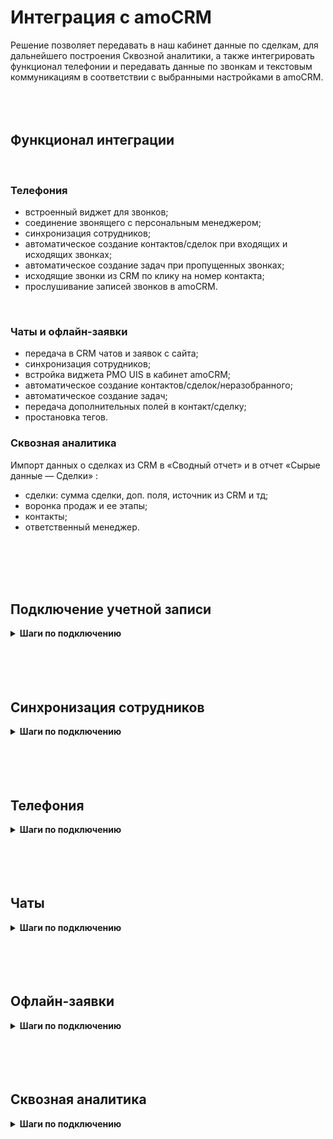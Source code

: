 # Интеграция с amoCRM <br />  

Решение позволяет передавать в наш кабинет данные по сделкам, для дальнейшего построения Сквозной аналитики, а также интегрировать функционал телефонии и передавать данные по звонкам и текстовым коммуникациям в соответствии с выбранными настройками в amoCRM.
<br />
<br />
<br />
<br />


## Функционал интеграции <br />  

<br />

### Телефония <br />

- встроенный виджет для звонков;
- соединение звонящего с персональным менеджером;
- синхронизация сотрудников;
- автоматическое создание контактов/сделок при входящих и исходящих звонках;
- автоматическое создание задач при пропущенных звонках;
- исходящие звонки из CRM по клику на номер контакта;
- прослушивание записей звонков в amoCRM.
<br />   

### Чаты и офлайн-заявки <br />

- передача в CRM чатов и заявок с сайта;
- синхронизация сотрудников;
- встройка виджета РМО UIS в кабинет amoCRM;
- автоматическое создание контактов/сделок/неразобранного;
- автоматическое создание задач;
- передача дополнительных полей в контакт/сделку;
- простановка тегов. <br />


### Сквозная аналитика <br />

Импорт данных о сделках из CRM в «Сводный отчет» и в отчет «Сырые данные — Сделки» :

- сделки: сумма сделки, доп. поля, источник из CRM и тд;
- воронка продаж и ее этапы;
- контакты;
- ответственный менеджер.

<br />
<br />
<br />
<br />

## Подключение учетной записи <br />

<details>
 <summary style="font-weight:bold;"> Шаги по подключению </summary> <br />

Для авторизации в amoCRM необходимо в ЛК UIS: <br />  
- нажать "Авторизация";
- если ранеее добавляли учетные данные amoCRM, то выбрать их из списка; <br /> 
- если нет, то нажать "Добавить учетные данные".
  
![image](amoCRM_1.jpg)  <br />

Откроется окно для ввода данных портала, который вам нужно подключить.
- В поле "Название" можно ввести любое понятное вам название, тк оно будет отображаться в выпадающем списке.
- В поле "AmoCRM URL" необходимо вставить ссылку на ваш портал AmoCRM, например: https://uismarketplace.amocrm.ru/.
- Нажмите кнопку "Подключить".

![image](amoCRM_2.png)  <br />

Откроется страница amocrm для подключения портала и передачи доступа к нему UIS Чатам. Выберите нужный аккаунт и нажмите "Разрешить". <br /> 
<br />

<Alert type=warning> Если данная страница не открылась, то нажмите на круглую стрелочку напротив поля с вашим порталом в настройках интеграции. </Alert> <br /> 

![image](amoCRM_3.png)  <br />  

Далее, откроется страница с сообщением что портал успешно подключен и закроется автоматически.
![image](amoCRM_4.png)  <br /> 
<br /> 

<Alert type=warning> Также есть возможность отредактировать или удалить учетные данные которые вы установили. Для этого, в окне "Учетных данных" в выпадающем списке, при наведении курсора на портал - справа появляется иконка "шестеренки", при нажатии на которую открывается окно, где можно отредактировать и сохранить изменения, либо удалить эти данные. </Alert> <br /> 
![image](amoCRM_5.png)  <br /> 
![image](amoCRM_6.png)  <br /> 

      
После добавления учетных данных на странице появятся Параметры интеграции.  <br />

</details> 

<br />
<br />
<br />
<br />


## Синхронизация сотрудников <br />

<details>
 <summary style="font-weight:bold;"> Шаги по подключению </summary> <br />
 
Для синхронизации сотрудников из amoCRM в UIS прожмите свитч активации интеграции **Синхронизация сотрудников**. <br /> 
После этого можете приступать к заполнению настроек интеграции.  <br /> 

1. **Синхронизировать всех сотрудников** - выберите настройку, если требуется импортировать всех сотрудников из amoCRM в UIS. При отключении настройки становится доступным список сотрудников для синхронизации.   <br />

2. Выберите конкретных сотрудников в настройке **Сотрудники для синхронизации**, если требуется синхронизировать не всех сотрудников из amoCRM.  <br /> 

3. Нажмите кноку **Синхронизировать сотрудников** для ручной синхронизации сотрудников. (при первом подключении обязательное действие)  <br /> 
По умолчанию синхронизируем сотрудников после активации интеграции раз в сутки в ночь. <br />

4. Нажмите **Сохранить**.   <br />


</details> 

<br />
<br />
<br />
<br />

## Телефония <br />

<details>
 <summary style="font-weight:bold;"> Шаги по подключению </summary> <br />

Для передачи звонков из UIS в amoCRM прожмите свитч активации интеграции **Телефония** и нажмите **Сохранить**.  <br />
После этого можете приступать к заполнению настроек интеграции.  <br />
<br />  
<Alert type=warning>  Если после сохранения в выпадающих списках отсутствуют данные - обновите страницу. </Alert> <br />
<br /> 


## Основное <br /> 

1. **График работы компании** - выберите график работы компании из предложенного списка. <br />   
Настройка будет учитываться при создании задач. <br />

2. **Фильтровать звонки**  - выберите настройку, если требуется фильтровать звонки. При включенной настройке становятся активными кнопки **Фильтры входящих** и **Фильтры исходящих**. <br /> 

При нажатии на кнопку открывается модальное окно с настройкой, чтобы появились поля фильтра нужно нажать на кнопку **И/ИЛИ**. <br /> 

- В поле **Параметр** выберите требуемый параметр для фильтрации звонков . <br />
- В поле **Условие** можно выбрать **Включить** или **Исключить**: <br /> 

    - При выборе **Включить** - система будет пропускать входящие обращения и создавать сущности.
    - При выборе **Исключить** - система не будет создавать сущности при входящем обращении с выбранного источника. <br /> 

Также доступна более гибкая настройка с логическими операциями **И/ИЛИ** - при которой будет идти более гибкая фильтрация входящих/исходящих обращений. <br /> 

**Например**: включить для создания сущностей входящие обращения с сайта И/ИЛИ виртуального номера. <br />  

![image](amoCRM_17.PNG)  <br />

3. **Входящие звонки** <br /> 

- **Первичные обращения** -  выберите требуемый способ обработки входящих звонков с новых, еще неизвестных номеров. <br /> 
- **Повторные обращения** -  выберите требуемый способ обработки входящих звонков от существующих контактов. <br />
- Если в повторных обращениях выбран вариант **Создавать сделку, если нет активных**, становится активной настройка **Создавать сделку после закрытия последней не ранее, чем через**. Укажите в ней интервал времени, через который требуется создавать новую сделку, после закрытия последней. <br /> 
- **Переадресация на ответственного сотрудника** - выберите из какой сущности требуется брать ответственного сотрудника при переадресации.  <br /> 
Для автоматического соединения звонящего с персональным менеджером в amoCRM используйте операцию сценария **Переадресация на персонального менеджера из CRM**.  <br />

![image](amoCRM_18.PNG)  <br />

Не забудьте настроить выходы:
- Персональный CRM менеджер не назначен — звонок будет направлен в эту ветку, если у звонящего еще нет персонального менеджера
- Переадресация не удалась — эта ветка сработает, если персональный менеджер не ответил на вызов.  <br /> 

4. **Исходящие звонки** <br /> 

- **Первичные обращения** -  выберите требуемый способ обработки входящих звонков с новых, еще неизвестных номеров. <br /> 
- **Повторные обращения** -  выберите требуемый способ обработки входящих звонков от существующих контактов. <br />
- Если в повторных обращениях выбран вариант **Создавать сделку, если нет активных**, становится активной настройка **Создавать сделку после закрытия последней не ранее, чем через**. Укажите в ней интервал времени, через который требуется создавать новую сделку, после закрытия последней. <br />
- **Назначать при потерянном звонке**- выберите кого назначать ответственным за сделку, контакт при потерянном исходящем звонке. <br />

5. **Задачи** <br /> 

- Вы можете включить автоматическое создание задач при успешных входящих/исходящих, а также потерянных входящих/исходящих звонках и задать, **на кого назначать** эти задачи:
 - на менеджера из карточки контакта в amoCRM;
 - на менеджера из карточки сделки в amoCRM;
 - на ответственного сотрудника, установленного в настройках интеграции;
 - для исходящих, на сотрудника, совершившего вызов. <br /> 

- **Срок задачи** - выберите временной промежуток, который необходимо указывать в качестве срока задачи. <br /> 
При простановке срока задачи учитывается выбранный **График работы компании**.  <br />


6. **Для успешных назначать на** - выберите кого назначать ответсвенным менеджером за сделку/контакт при успешном звонке. <br /> 
<br />
<br />

## Шаблоны <br /> 

Для настройки наименований создаваемых сущностей доступны поля: "Контакты", "Сделки", "Задачи". В каждом поле можно задавать любые нужные вам наименования, используя переменные значения, через кнопку плюса под полем. <br />

![image](amoCRM_13.jpg)  <br /> 


1. Нажав на кнопку плюса, можно выбрать, какое значение переменной установить в шаблон наименования сущности. <br />   

2. Кнопка с иконкой (глаза) дает возможность сделать предпросмотр наименования которое будет отображено в создаваемой сущности. <br />   

3. Кнопка с иконкой (закругленой стрелочки) возвращает шаблон поля к последнему сохраненному значению. <br /> 

<br />

<Alert type=warning> Обратите внимание: что название шаблонов, которые вы задаете относятся только к сущностям сделок, контактов и задач в amoCRM. К записям, создаваемых в "Не разобранном" - они не применяются. </Alert> <br /> 


<br />
<br /> 

## Мультиворонки <br /> 

Мультиворонки позволяют создавать сделки в разных воронках. <br /> 

Вкладка **Мультиворонки** становится доступна, при выборе метода передачи "Создавать сделку и контакт" во вкладке **Основное**. <br />  


1. Задайте необходимую воронку и этап по умолчанию - это обязательные поля. <br />

2. Для добавлении условия попадания сделки в воронку нажмите кнопку "Добавить". <br />
- Сначала выберите воронку, а затем этап этой воронки. 
- Далее выберите условия или группы условий для определения правил, по которым будут создаваться сделки по обращениям в выбранную воронку.
- Нажмите **Сохранить**. <br /> 

    Условия: <br /> 

    - **Включить** - при выборе данного условия, подпадающее под это условие обращение будет обработано и помещено в воронку выбранную с этим фильтром. Все остальные обращения, которые под это условие не подпадают будут отправлены в воронку и этап по-умолчанию. <br />
    - **Исключить** - тут работает наоборот, при выборе данного условия, попадающее под это условие обращение будет обработано и помещено в воронку по-умолчанию. Все остальные обращения, которые под это условие не подпадают будут отправлены в воронку и этап выбранные в фильтре. <br />

![image](amoCRM_12.jpg)  <br />  

Синхронизация с amoCRM и обновление воронок происходит при обновлении страницы настроек интеграции после добавления новой воронки или этапа в amoCRM. <br />
<br />

<Alert type=error> Если у вас выбрано создание в "Неразобранном", то при таких настройках запись в неразобранном будет создана в первой воронке из списка ваших воронок в amoCRM, даже если выбрана по-умолчанию воронка. Также, фильтры не работают с неразобранным. </Alert> <br />


<br />
<br /> 

## Ответственные <br />  

Настройка позволяет управлять назначением ответственных сотрудников за сущности в зависимости от условий. <br />

1. Задайте ответственного по умолчанию - это обязательное поле. <br />

2. Для добавлении условия назначения ответственного нажмите кнопку "Добавить" в основных условиях. <br />
- Выберите сотрудника из выпадающего списка. 
- Далее выберите условия или группы условий для определения правил, по которым будут проставляться ответственные в создаваемых сущностях по обращениям.
- Нажмите **Сохранить**. <br /> 

![image](amoCRM_10.jpg)  <br /> 


<br /> 
<br /> 

## Дополнительные поля <br />  

Настройка позволяет передавать дополнительные поля в контакт и сделку.

1. Сопоставьте для каждой сущности дополнительные поля из amoCRM и UIS. 

2. После добавления сопоставления всех требуемых дополнительных полей - нажмите **Сохранить**.<br />


![image](amoCRM_9.jpg)  <br /> 
<br />

<Alert type=warning> При добавлении нового поля в amoCRM для корректной работы следует выбирать тип поля в amoCRM "Текст", чтобы не было ошибок при использовании доп полей. </Alert> <br />


<br /> 



</details> 
<br />
<br />
<br />
<br />
 
 

## Чаты <br />

<details>
 <summary style="font-weight:bold;"> Шаги по подключению </summary> <br />

Для передачи чатов из UIS в amoCRM прожмите свитч активации интеграции **Чаты** и нажмите **Сохранить**.  <br />
После этого можете приступать к заполнению настроек интеграции.  <br /> 
<br />  
<Alert type=warning>  Если после сохранения в выпадающих списках отсутствуют данные - обновите страницу. </Alert> <br />
<br /> 

## Основное <br /> 

1. **Канал** - выберите из списка каналы, при написании в которые у вас будут создаваться сущности в amoCRM.  <br />

2. **Метод передачи** - выберите требуемый способ обработки чатов.    <br /> 

Варианты обработки: <br /> 

- **Создавать контакт и сделку**. При первичном контакте, для клиента будет создан контакт и сделка. При повторном обращении - будет создана только сделка, при условии, что у клиента нет сделок в активной воронке, либо сделок не существует в воронке совсем.

- **Использовать "Неразобраное"**. Будет всегда создавать запись в неразобраном. Запись будет создаваться каждый раз, когда чат уже закрыт, и приходит новое сообщение от клиента.  <br /> 

3. **Создавать задачу** - выберите настройку, если требуется создание задач по чатам. При включении настройки, появляются дополнительные поля: <br />  

    - **Срок задачи** - выберите временной промежуток, который необходимо указывать в качестве срока задачи. <br /> 

    - **Создавать задачу на сотрудника**: <br /> 
        - **Из карточки контакта** - задача будет ставится на сотрудника, который указан в карточке контакта в amoCRM.
        - **Из настроек интеграции** - задача будет ставится на сотрудника, который указан в настройках интеграции в блоке "Сотрудники" в поле "Ответственный по-умолчанию". <br /> 

4. **Фильтрация чатов** - задайте условия, если требуется фильтровать чаты по сайтам, рекламным кампаниям и проч.<br /> 

При нажатии на кнопку  **Фильтрация чатов**  открывается модальное окно с настройкой, чтобы появились поля фильтра нужно нажать на кнопку **И/ИЛИ**. <br /> 

- В поле **Параметр** сейчас доступны варианты фильтрации: Сайт или Рекламная компания. <br />
- В поле **Условие** можно выбрать **Включить** или **Исключить**: <br /> 

    - При выборе **Включить** - система будет пропускать входящие обращения и создавать сущности.
    - При выборе **Исключить** - система не будет создавать сущности при входящем обращении с выбранного источника. <br /> 

Также доступна более гибкая настройка с логическими операциями **И/ИЛИ** - при которой будет идти более гибкая фильтрация входящих обращений. <br /> 

**Например**: исключить для создания сущностей входящие обращения с сайта И/ИЛИ с канала телеграм.   <br />   

![image](amoCRM_15.jpg)  <br />

5. **Проставлять теги**  - при выключенной настройке теги не будут ставиться на сущности amoCRM. И также, скрыто поле "Список тегов". <br />

При включении настройки - появляется поле "Список тегов". Оно содержит фиксированный список тегов, доступный для выбора. <br /> 
При выборе тегов, проставляться они будут как на сущность сделки, так и на сущность контакта при их создании.


<br />
<br />


## Шаблоны <br /> 

Для настройки наименований создаваемых сущностей доступны поля: "Контакты", "Сделки", "Задачи". В каждом поле можно задавать любые нужные вам наименования, используя переменные значения, через кнопку плюса под полем. <br />

![image](amoCRM_13.jpg)  <br /> 


1. Нажав на кнопку плюса, можно выбрать, какое значение переменной установить в шаблон наименования сущности. <br />   

2. Кнопка с иконкой (глаза) дает возможность сделать предпросмотр наименования которое будет отображено в создаваемой сущности. <br />   

3. Кнопка с иконкой (закругленой стрелочки) возвращает шаблон поля к последнему сохраненному значению. <br /> 

<br />

<Alert type=warning> Обратите внимание: что название шаблонов, которые вы задаете относятся только к сущностям сделок, контактов и задач в amoCRM. К записям, создаваемых в "Не разобранном" - они не применяются. </Alert> <br /> 


<br />
<br />  


## Мультиворонки <br /> 

Мультиворонки позволяют создавать сделки в разных воронках. <br /> 

Вкладка **Мультиворонки** становится доступна, при выборе метода передачи "Создавать сделку и контакт" во вкладке **Основное**. <br />  


1. Задайте необходимую воронку и этап по умолчанию - это обязательные поля. <br />

2. Для добавлении условия попадания сделки в воронку нажмите кнопку "Добавить". <br />
- Сначала выберите воронку, а затем этап этой воронки. 
- Далее выберите условия или группы условий для определения правил, по которым будут создаваться сделки по обращениям в выбранную воронку.
- Нажмите **Сохранить**. <br /> 

    Условия: <br /> 

    - **Включить** - при выборе данного условия, подпадающее под это условие обращение будет обработано и помещено в воронку выбранную с этим фильтром. Все остальные обращения, которые под это условие не подпадают будут отправлены в воронку и этап по-умолчанию. <br />
    - **Исключить** - тут работает наоборот, при выборе данного условия, попадающее под это условие обращение будет обработано и помещено в воронку по-умолчанию. Все остальные обращения, которые под это условие не подпадают будут отправлены в воронку и этап выбранные в фильтре. <br />

![image](amoCRM_12.jpg)  <br />  

Синхронизация с amoCRM и обновление воронок происходит при обновлении страницы настроек интеграции после добавления новой воронки или этапа в amoCRM. <br />
<br />

<Alert type=error> Если у вас выбрано создание в "Неразобранном", то при таких настройках запись в неразобранном будет создана в первой воронке из списка ваших воронок в amoCRM, даже если выбрана по-умолчанию воронка. Также, фильтры не работают с неразобранным. </Alert> <br />


<br />
<br /> 



## Сотрудники <br />  

Настройка позволяет управлять назначением ответственного по умолчанию, а также синхронизировать сотрудников из портала amoCRM в личный кабинет UIS. <br />

1. **Ответственный сотрудник по-умолчанию** - поле благодаря которому, система будет устанавливать ответственным в контакте, сделке и задачах, выбранного в этом поле сотрудника. <br />

2. **Синхронизация по расписанию** - при включении, синхронизация сотрудников будет происходить автоматически каждый день в полночь. <br /> 

3. **Синхронизировать сотрудников** - кнопка для ручной принудительной синхронизации сотрудников. <br /> 

![image](amoCRM_14.jpg)  <br /> 

<br /> 
<br /> 

## Дополнительные поля <br /> 

Настройка позволяет передавать дополнительные поля в контакт и сделку при их создании.

1. Сопоставьте для каждой сущности дополнительные поля из amoCRM и UIS. 

2. После добавления сопоставления всех требуемых дополнительных полей - нажмите **Сохранить**.<br />


![image](amoCRM_11.jpg)  <br /> 
<br />

<Alert type=warning> При добавлении нового поля в amoCRM для корректной работы следует выбирать тип поля в amoCRM "Текст", чтобы не было ошибок при использовании доп полей. </Alert> <br />


<br /> 
<br />


</details> 

<br />
<br />
<br />
<br />

## Офлайн-заявки <br />

<details>
 <summary style="font-weight:bold;"> Шаги по подключению </summary> <br />

Для передачи заявок из UIS в amoCRM прожмите свитч активации интеграции **Офлайн-заявки** и нажмите **Сохранить**. <br />  
После этого можете приступать к заполнению настроек интеграции.  <br /> 

<br />  
<Alert type=warning>  Если после сохранения в выпадающих списках отсутствуют данные - обновите страницу. </Alert> <br />
<br /> 

<br /> 

## Основное <br /> 

1. **График работы компании** - выберите график работы компании из предложенного списка. <br />   
Настройка будет учитываться при создании задач. <br />  

2. **Метод передачи**- выберите требуемый способ обработки заявки.    <br /> 

- Если выбрана Обрабатывать вручную - не создаются нижеперечисленные сущности. 
- При выборе Использовать функционал «Неразобранное» заявка на сделку в Неразобранном будет создаваться всегда при поступлении заявки. 
- Если выбраны способы Создавать контакт или Создавать сделку и контакт, то сделка будет создаваться всегда, а контакт — только если обращение первичное.   <br /> 

3. **Только для первичных обращений** - параметр активирует обработку только первичных обращений тем способом, который был указан ранее.  <br />  

4. **Создавать задачу на сотрудника** - для любой поступившей заявки можно настроить автоматическое создание задач.  <br /> 

Если в параметре "Создавать задачу на сотрудника" выбран вариант "Не создавать" - задачу не создаем , иначе создаем задачу на ответственного сотрудника в соответствии с настройками ниже. <br />

5. **Срок задачи** - выберите временной промежуток, который необходимо указывать в качестве срока задачи. <br /> 

При простановке срока задачи учитывается выбранный **График работы компании**.  <br />

6. **Фильтрация заявок** - задайте условия, если требуется фильтровать заявки по сайтам, типам и проч.<br />

При нажатии на кнопку **Фильтрация заявок** открывается модальное окно с настройкой, чтобы появились поля фильтра нужно нажать на кнопку **И/ИЛИ**. <br /> 

- В поле **Параметр** выберите требуемый параметр для фильтрации заявок . <br />
- В поле **Условие** можно выбрать **Включить** или **Исключить**: <br /> 

    - При выборе **Включить** - система будет пропускать входящие обращения и создавать сущности.
    - При выборе **Исключить** - система не будет создавать сущности при входящем обращении с выбранного источника. <br /> 

Также доступна более гибкая настройка с логическими операциями **И/ИЛИ** - при которой будет идти более гибкая фильтрация входящих обращений. <br /> 

**Например**: исключить для создания сущностей входящие обращения с сайта И/ИЛИ с типа формы DataAPI.   <br />  

![image](amoCRM_16.jpg)  <br />


7. **Проставлять теги** - при выключенной настройке теги не будут ставиться на сущности amoCRM. И также, неактивно поле "Списка тегов". <br />

При включении настройки - активируется поле "Список тегов". Оно содержит фиксированный список тегов, доступный для выбора. <br /> 
При выборе тегов, проставляться они будут как на сущность сделки, так и на сущность контакта при их создании.

<br /> 
<br /> 

## Шаблоны <br /> 

Для настройки наименований создаваемых сущностей доступны поля: "Контакты", "Сделки", "Задачи". В каждом поле можно задавать любые нужные вам наименования, используя переменные значения, через кнопку плюса под полем. <br /> 

![image](amoCRM_8.jpg)  <br />  


1. Нажав на кнопку плюса, можно выбрать, какое значение переменной установить в шаблон наименования сущности. <br />   

2. Кнопка с иконкой (глаза) дает возможность сделать предпросмотр наименования которое будет отображено в создаваемой сущности. <br />   

3. Кнопка с иконкой (закругленой стрелочки) возвращает шаблон поля к последнему сохраненному значению. <br /> 
<br />

<Alert type=warning> Обратите внимание: что название шаблонов, которые вы задаете относятся только к сущностям сделок, контактов и задач в amoCRM. К записям, создаваемых в "Не разобранном" - они не применяются. </Alert> <br /> 

<br /> 
<br /> 

## Мультиворонки <br />  

Мультиворонки позволяют создавать сделки в разных воронках.

Вкладка **Мультиворонки** становится доступна, при выборе метода передачи "Создавать сделку и контакт" во вкладке **Основное**. <br />  

1. Задайте необходимую воронку и этап по умолчанию - это обязательные поля. <br />

2. Для добавлении условия попадания сделки в воронку нажмите кнопку "Добавить" в основных условиях. <br />
- Сначала выберите воронку, а затем этап этой воронки. 
- Далее выберите условия или группы условий для определения правил, по которым будут создаваться сделки по обращениям в выбранную воронку.
- Нажмите **Сохранить**. <br /> 

![image](amoCRM_7.PNG)  <br />  

Синхронизация с amoCRM и обновление воронок происходит при обновлении страницы настроек интеграции после добавления новой воронки или этапа в amoCRM. <br />
<br />

<Alert type=error> Если у вас выбрано создание в "Неразобранном", то при таких настройках запись в неразобранном будет создана в первой воронке из списка ваших воронок в amoCRM, даже если выбрана по-умолчанию воронка. Также, фильтры не работают с неразобранным. </Alert> <br />

<br />
<br /> 

## Ответственные <br />  

Настройка позволяет управлять назначением ответственных сотрудников за сущности в зависимости от условий. <br />

1. Задайте ответственного по умолчанию - это обязательное поле. <br />

2. Для добавлении условия назначения ответственного нажмите кнопку "Добавить" в основных условиях. <br />
- Выберите сотрудника из выпадающего списка. 
- Далее выберите условия или группы условий для определения правил, по которым будут проставляться ответственные в создаваемых сущностях по обращениям.
- Нажмите **Сохранить**. <br /> 

![image](amoCRM_10.jpg)  <br /> 


<br /> 
<br /> 

## Дополнительные поля <br />  

Настройка позволяет передавать дополнительные поля в контакт и сделку.

1. Сопоставьте для каждой сущности дополнительные поля из amoCRM и UIS. 

2. После добавления сопоставления всех требуемых дополнительных полей - нажмите **Сохранить**.<br />


![image](amoCRM_9.jpg)  <br /> 
<br />

<Alert type=warning> При добавлении нового поля в amoCRM для корректной работы следует выбирать тип поля в amoCRM "Текст", чтобы не было ошибок при использовании доп полей. </Alert> <br />


<br /> 

</details> 

<br />
<br />
<br />
<br />

## Сквозная аналитика <br />

<details>
 <summary style="font-weight:bold;"> Шаги по подключению </summary> <br />

Для передачи сделок и смежных сущностей из amoCRM в UIS прожмите свитч активации интеграции "Сквозная аналитика" и нажмите **Сохранить**. <br />  
После этого можете приступать к заполнению настроек интеграции.  <br /> 
<br />  
<Alert type=warning>  Если после сохранения в выпадающих списках отсутствуют данные из CRM - обновите страницу. </Alert> <br />
<br />  

1. **Воронки для анализа** - выберите воронки, из которых требуется передавать сделки в UIS для дальнейшего анализа. <br />  

2. Выберите нужную модель конверсии: <br /> 

- последнее обращение перед созданием Сделки: все сделки, включая повторные, будут связаны с рекламными источниками, связанными с последним обращением перед созданием Сделки;
- последнее обращение перед созданием Контакта — все сделки будут связаны с рекламным источником, который впервые привел клиента (момент создания Контакта). <br />

3. Укажите поле, из которого в UIS будет передана сумма сделки.
Выберите нужное поле в параметре **Из какого поля передавать сумму сделки**. Чтобы поле было доступно для выбора — оно должно быть с типом «Число».  <br />

4. При необходимости выберите из какого поля требуется передавать источник сделки <br /> 
5. При необходимости выберите **дополнительные поля и столбцы** по сделкам для передачи в UIS, с которыми будете работать в наших отчетах.  <br />
6. Нажмите кнопку **Синхронизировать**, если требуется вручную выгрузить новые/обновленные сделки с момента последней синхронизации. <br /> 
При первом подключении выгружаем сделки за прошедшие сутки. <br /> 
По умолчанию данные загружаются автоматически каждые 20 минут. <br /> 

7. Нажмите **Сохранить**.   <br />


<br />  
<Alert type=warning> Важно: если в отчетах по сделкам требуется корректное отображение ответственного сотрудника за сделку, необходимо синхронизировать сотрудников (блок **Синхронизация сотрудников**). </Alert> <br />
<br />

</details> 

<br />
<br />
<br />
<br />

